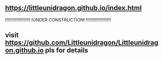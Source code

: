 ## https://littleunidragon.github.io/index.html
!!!!!!!!!!!!!!!!!!!!
!UNDER CONSTRUCTION!
!!!!!!!!!!!!!!!!!!!!
## visit https://github.com/Littleunidragon/Littleunidragon.github.io pls for details